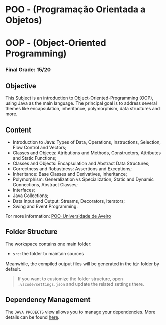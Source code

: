 # POO - (Programação Orientada a Objetos)
# OOP - (Object-Oriented Programming)

### Final Grade: 15/20

## Objective
This Subject is an introduction to Object-Oriented-Programming (OOP), using Java as the main language. The principal goal is to address several themes like encapsulation, inheritance, polymorphism, data structures and more.

## Content

 * Introduction to Java: Types of Data, Operations, Instructions, Selection, Flow Control and Vectors;
 * Classes and Objects: Atributions and Methods, Constructors, Attributes and Static Functions;
 * Classes and Objects: Encapsulation and Abstract Data Structures;
 * Correctness and Robustness: Assertions and Exceptions;
 * Inheritance: Base Classes and Derivatives, Inheritance;
 * Polymorphism: Generalization vs Specialization, Static and Dynamic Connections, Abstract Classes;
 * Interfaces;
 * Java Collections;
 * Data Input and Output: Streams, Decorators, Iterators;
 * Swing and Event Programming.

For more information: [POO-Universidade de Aveiro](https://www.ua.pt/pt/uc/12279)

## Folder Structure

The workspace contains one main folder:

- `src`: the folder to maintain sources

Meanwhile, the compiled output files will be generated in the `bin` folder by default.

> If you want to customize the folder structure, open `.vscode/settings.json` and update the related settings there.

## Dependency Management

The `JAVA PROJECTS` view allows you to manage your dependencies. More details can be found [here](https://github.com/microsoft/vscode-java-dependency#manage-dependencies).
